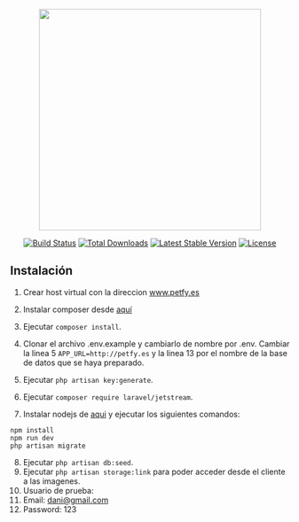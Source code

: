<p align="center"><a href="https://laravel.com" target="_blank"><img src="https://raw.githubusercontent.com/laravel/art/master/logo-lockup/5%20SVG/2%20CMYK/1%20Full%20Color/laravel-logolockup-cmyk-red.svg" width="400"></a></p>

<p align="center">
<a href="https://travis-ci.org/laravel/framework"><img src="https://travis-ci.org/laravel/framework.svg" alt="Build Status"></a>
<a href="https://packagist.org/packages/laravel/framework"><img src="https://img.shields.io/packagist/dt/laravel/framework" alt="Total Downloads"></a>
<a href="https://packagist.org/packages/laravel/framework"><img src="https://img.shields.io/packagist/v/laravel/framework" alt="Latest Stable Version"></a>
<a href="https://packagist.org/packages/laravel/framework"><img src="https://img.shields.io/packagist/l/laravel/framework" alt="License"></a>
</p>

## Instalación

1. Crear host virtual con la direccion www.petfy.es
1. Instalar composer desde [aquí](https://getcomposer.org/download/)
2. Ejecutar `composer install`.
3. Clonar el archivo .env.example y cambiarlo de nombre por .env. Cambiar la linea 5 `APP_URL=http://petfy.es` y la linea
13 por el nombre de la base de datos que se haya preparado.
    
5. Ejecutar `php artisan key:generate`.
6. Ejecutar `composer require laravel/jetstream`.
7. Instalar nodejs de [aqui](https://nodejs.org/es/download/) y ejecutar los siguientes comandos:
```
npm install
npm run dev
php artisan migrate
```

8. Ejecutar `php artisan db:seed`.
9. Ejecutar `php artisan storage:link` para poder acceder desde el cliente a las imagenes.
10. Usuario de prueba:
1. Email: dani@gmail.com
2. Password: 123
